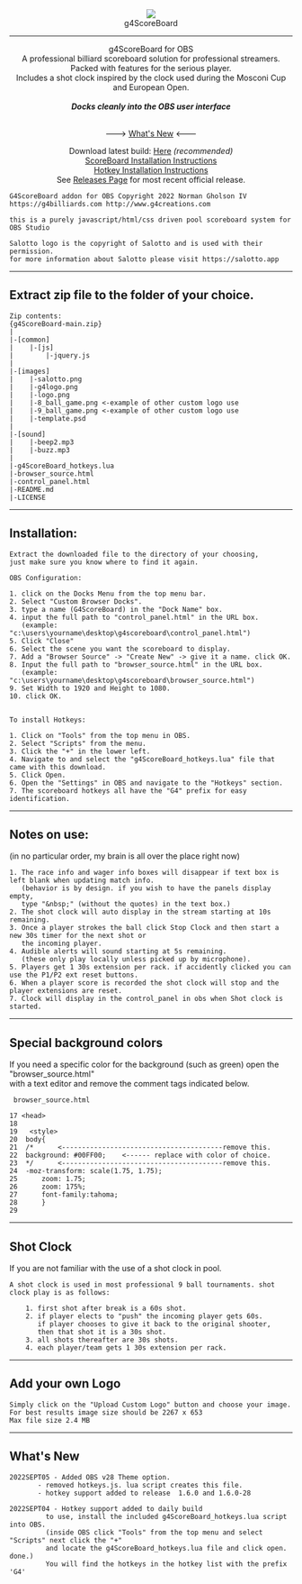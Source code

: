 <div align="center">
<img src ="https://g4billiards.com/coinflip/images/9ball_clipart_stylized_100.png"><br>
g4ScoreBoard<hR>
g4ScoreBoard for OBS<br>
A professional billiard scoreboard solution for professional streamers.<br>
Packed with features for the serious player.<br>
Includes a shot clock inspired by the clock used during the Mosconi Cup and European Open.<br><br>
<b><i>Docks cleanly into the OBS user interface</i></b><br><br>

---> [What's New](https://github.com/ngholson/g4ScoreBoard/blob/main/README.md#whats-new) <---

Download latest build: [Here](https://github.com/ngholson/g4ScoreBoard/archive/refs/heads/main.zip)<i>  (recommended)</i><br> 
[ScoreBoard Installation Instructions](https://github.com/ngholson/g4ScoreBoard/wiki/Installation)<br>
[Hotkey Installation Instructions](https://github.com/ngholson/g4ScoreBoard/wiki/Hotkey-Installation)<br>
See [Releases Page](https://github.com/ngholson/g4ScoreBoard/releases) for most recent official release.

</div>

```
G4ScoreBoard addon for OBS Copyright 2022 Norman Gholson IV
https://g4billiards.com http://www.g4creations.com

this is a purely javascript/html/css driven pool scoreboard system for OBS Studio

Salotto logo is the copyright of Salotto and is used with their permission.
for more information about Salotto please visit https://salotto.app
```
-------------------------------------------------------------

## Extract zip file to the folder of your choice.<br>

```
Zip contents:
{g4ScoreBoard-main.zip}
|
|-[common]
|    |-[js]
|        |-jquery.js
|
|-[images]
|    |-salotto.png
|    |-g4logo.png
|    |-logo.png
|    |-8_ball_game.png <-example of other custom logo use
|    |-9_ball_game.png <-example of other custom logo use
|    |-template.psd
|
|-[sound]
|    |-beep2.mp3
|    |-buzz.mp3
|   
|-g4ScoreBoard_hotkeys.lua
|-browser_source.html   
|-control_panel.html
|-README.md
|-LICENSE

```
--------------------------------------------------------------

## Installation:
```
Extract the downloaded file to the directory of your choosing, 
just make sure you know where to find it again. 

OBS Configuration:
	
1. click on the Docks Menu from the top menu bar.
2. Select "Custom Browser Docks".
3. type a name (G4ScoreBoard) in the "Dock Name" box.
4. input the full path to "control_panel.html" in the URL box. 
   (example: "c:\users\yourname\desktop\g4scoreboard\control_panel.html")
5. Click "Close"
6. Select the scene you want the scoreboard to display.
7. Add a "Browser Source" -> "Create New" -> give it a name. click OK.
8. Input the full path to "browser_source.html" in the URL box.
   (example: "c:\users\yourname\desktop\g4scoreboard\browser_source.html")
9. Set Width to 1920 and Height to 1080. 
10. click OK.

	
To install Hotkeys:
	
1. Click on "Tools" from the top menu in OBS.
2. Select "Scripts" from the menu.
3. Click the "+" in the lower left.
4. Navigate to and select the "g4ScoreBoard_hotkeys.lua" file that came with this download.
5. Click Open.  
6. Open the "Settings" in OBS and navigate to the "Hotkeys" section.
7. The scoreboard hotkeys all have the "G4" prefix for easy identification.
```
--------------------------------------------------------------

## Notes on use:  
(in no particular order, my brain is all over the place right now)
```
1. The race info and wager info boxes will disappear if text box is left blank when updating match info.
   (behavior is by design. if you wish to have the panels display empty,
   type "&nbsp;" (without the quotes) in the text box.)
2. The shot clock will auto display in the stream starting at 10s remaining.
3. Once a player strokes the ball click Stop Clock and then start a new 30s timer for the next shot or
   the incoming player.
4. Audible alerts will sound starting at 5s remaining. 
   (these only play locally unless picked up by microphone).
5. Players get 1 30s extension per rack. if accidently clicked you can use the P1/P2 ext reset buttons. 
6. When a player score is recorded the shot clock will stop and the player extensions are reset. 
7. Clock will display in the control_panel in obs when Shot clock is started. 
```	
---------------------------------------------------------------

## Special background colors
If you need a specific color for the background (such as green) open the "browser_source.html" <br>
with a text editor and remove the comment tags indicated below. 

     browser_source.html
	
	17 <head>
	18
	19   <style>
	20 	body{
	21 	/*      <----------------------------------------remove this.
	22	background: #00FF00;	<------ replace with color of choice.
	23	*/      <----------------------------------------remove this.
	24 	-moz-transform: scale(1.75, 1.75);
	25      zoom: 1.75;
	26      zoom: 175%;
	27      font-family:tahoma;
	28      }
	29


--------------------------------------------------------------

## Shot Clock
If you are not familiar with the use of a shot clock in pool.
```
A shot clock is used in most professional 9 ball tournaments. shot clock play is as follows:

	1. first shot after break is a 60s shot. 
	2. if player elects to "push" the incoming player gets 60s. 
	   if player chooses to give it back to the original shooter, 
	   then that shot it is a 30s shot. 
	3. all shots thereafter are 30s shots.
	4. each player/team gets 1 30s extension per rack. 
```	   

---------------------------------------------------------------

## Add your own Logo
```
Simply click on the "Upload Custom Logo" button and choose your image.
For best results image size should be 2267 x 653
Max file size 2.4 MB 

```

---------------------------------------------------------------
## What\'s New
```
2022SEPT05 - Added OBS v28 Theme option.
	   - removed hotkeys.js. lua script creates this file.
	   - hotkey support added to release  1.6.0 and 1.6.0-28

2022SEPT04 - Hotkey support added to daily build
	     to use, install the included g4ScoreBoard_hotkeys.lua script into OBS.
	     (inside OBS click "Tools" from the top menu and select "Scripts" next click the "+"
	     and locate the g4ScoreBoard_hotkeys.lua file and click open. done.) 
	     You will find the hotkeys in the hotkey list with the prefix 'G4'
```
